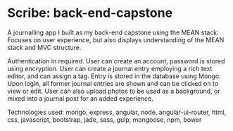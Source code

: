 # Scribe: back-end-capstone
A journalling app I built as my back-end capstone using the MEAN stack. Focuses on user experience, but also displays understanding of the MEAN stack and MVC structure.


Authentication in required. User can create an account, password is stored using encryption. User can create a journal entry employing a rich text editor, and can assign a tag. Entry is stored in the database using Mongo. Upon login, all former journal entries are shown and can be clicked on to view or edit. User can also upload photos to be used as a background, or mixed into a journal post for an added experience.

Technologies used:
mongo, express, angular, node, angular-ui-router, html, css, javascript, bootstrap, jade, sass, gulp, mongoose, npm, bower

